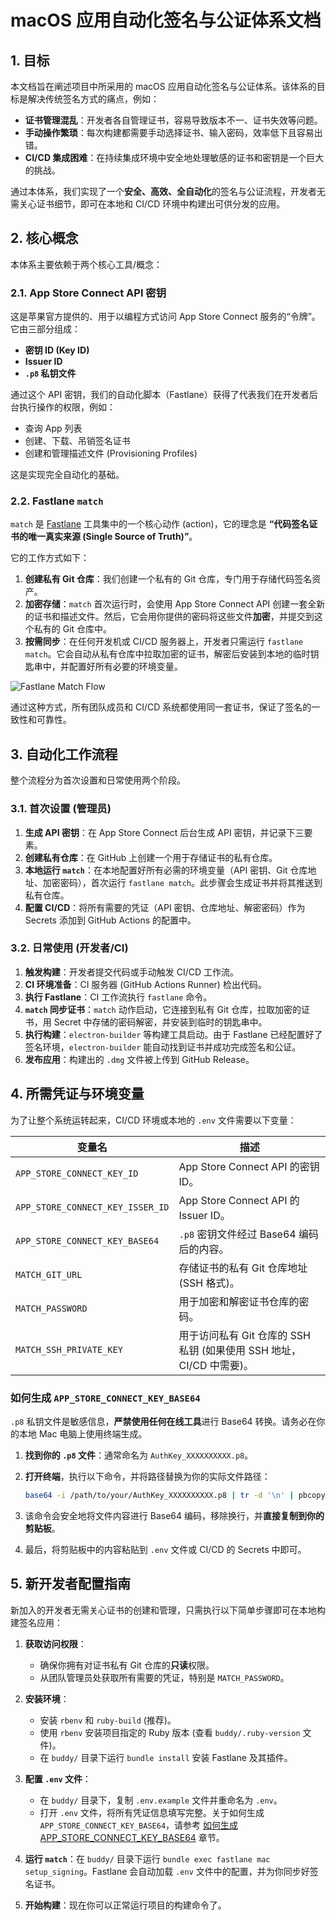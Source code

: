 # macOS 应用自动化签名与公证体系文档

## 1. 目标

本文档旨在阐述项目中所采用的 macOS 应用自动化签名与公证体系。该体系的目标是解决传统签名方式的痛点，例如：

- **证书管理混乱**：开发者各自管理证书，容易导致版本不一、证书失效等问题。
- **手动操作繁琐**：每次构建都需要手动选择证书、输入密码，效率低下且容易出错。
- **CI/CD 集成困难**：在持续集成环境中安全地处理敏感的证书和密钥是一个巨大的挑战。

通过本体系，我们实现了一个**安全、高效、全自动化**的签名与公证流程，开发者无需关心证书细节，即可在本地和 CI/CD 环境中构建出可供分发的应用。

## 2. 核心概念

本体系主要依赖于两个核心工具/概念：

### 2.1. App Store Connect API 密钥

这是苹果官方提供的、用于以编程方式访问 App Store Connect 服务的“令牌”。它由三部分组成：

- **密钥 ID (Key ID)**
- **Issuer ID**
- **`.p8` 私钥文件**

通过这个 API 密钥，我们的自动化脚本（Fastlane）获得了代表我们在开发者后台执行操作的权限，例如：

- 查询 App 列表
- 创建、下载、吊销签名证书
- 创建和管理描述文件 (Provisioning Profiles)

这是实现完全自动化的基础。

### 2.2. Fastlane `match`

`match` 是 [Fastlane](https://fastlane.tools/) 工具集中的一个核心动作 (action)，它的理念是 **“代码签名证书的唯一真实来源 (Single Source of Truth)”**。

它的工作方式如下：

1. **创建私有 Git 仓库**：我们创建一个私有的 Git 仓库，专门用于存储代码签名资产。
2. **加密存储**：`match` 首次运行时，会使用 App Store Connect API 创建一套全新的证书和描述文件。然后，它会用你提供的密码将这些文件**加密**，并提交到这个私有的 Git 仓库中。
3. **按需同步**：在任何开发机或 CI/CD 服务器上，开发者只需运行 `fastlane match`。它会自动从私有仓库中拉取加密的证书，解密后安装到本地的临时钥匙串中，并配置好所有必要的环境变量。

![Fastlane Match Flow](https://docs.fastlane.tools/img/match-flow.png)

通过这种方式，所有团队成员和 CI/CD 系统都使用同一套证书，保证了签名的一致性和可靠性。

## 3. 自动化工作流程

整个流程分为首次设置和日常使用两个阶段。

### 3.1. 首次设置 (管理员)

1. **生成 API 密钥**：在 App Store Connect 后台生成 API 密钥，并记录下三要素。
2. **创建私有仓库**：在 GitHub 上创建一个用于存储证书的私有仓库。
3. **本地运行 `match`**：在本地配置好所有必需的环境变量（API 密钥、Git 仓库地址、加密密码），首次运行 `fastlane match`。此步骤会生成证书并将其推送到私有仓库。
4. **配置 CI/CD**：将所有需要的凭证（API 密钥、仓库地址、解密密码）作为 Secrets 添加到 GitHub Actions 的配置中。

### 3.2. 日常使用 (开发者/CI)

1. **触发构建**：开发者提交代码或手动触发 CI/CD 工作流。
2. **CI 环境准备**：CI 服务器 (GitHub Actions Runner) 检出代码。
3. **执行 Fastlane**：CI 工作流执行 `fastlane` 命令。
4. **`match` 同步证书**：`match` 动作启动，它连接到私有 Git 仓库，拉取加密的证书，用 Secret 中存储的密码解密，并安装到临时的钥匙串中。
5. **执行构建**：`electron-builder` 等构建工具启动。由于 Fastlane 已经配置好了签名环境，`electron-builder` 能自动找到证书并成功完成签名和公证。
6. **发布应用**：构建出的 `.dmg` 文件被上传到 GitHub Release。

## 4. 所需凭证与环境变量

为了让整个系统运转起来，CI/CD 环境或本地的 `.env` 文件需要以下变量：

| 变量名                              | 描述                                                                 |
| ----------------------------------- | -------------------------------------------------------------------- |
| `APP_STORE_CONNECT_KEY_ID`          | App Store Connect API 的密钥 ID。                                    |
| `APP_STORE_CONNECT_KEY_ISSER_ID`    | App Store Connect API 的 Issuer ID。                                 |
| `APP_STORE_CONNECT_KEY_BASE64`      | `.p8` 密钥文件经过 Base64 编码后的内容。                             |
| `MATCH_GIT_URL`                     | 存储证书的私有 Git 仓库地址 (SSH 格式)。                             |
| `MATCH_PASSWORD`                    | 用于加密和解密证书仓库的密码。                                       |
| `MATCH_SSH_PRIVATE_KEY`             | 用于访问私有 Git 仓库的 SSH 私钥 (如果使用 SSH 地址，CI/CD 中需要)。   |

### 如何生成 `APP_STORE_CONNECT_KEY_BASE64`

`.p8` 私钥文件是敏感信息，**严禁使用任何在线工具**进行 Base64 转换。请务必在你的本地 Mac 电脑上使用终端生成。

1.  **找到你的 `.p8` 文件**：通常命名为 `AuthKey_XXXXXXXXXX.p8`。
2.  **打开终端**，执行以下命令，并将路径替换为你的实际文件路径：

    ```bash
    base64 -i /path/to/your/AuthKey_XXXXXXXXXX.p8 | tr -d '\n' | pbcopy
    ```

3.  该命令会安全地将文件内容进行 Base64 编码，移除换行，并**直接复制到你的剪贴板**。
4.  最后，将剪贴板中的内容粘贴到 `.env` 文件或 CI/CD 的 Secrets 中即可。


## 5. 新开发者配置指南

新加入的开发者无需关心证书的创建和管理，只需执行以下简单步骤即可在本地构建签名应用：

1. **获取访问权限**：
    - 确保你拥有对证书私有 Git 仓库的**只读**权限。
    - 从团队管理员处获取所有需要的凭证，特别是 `MATCH_PASSWORD`。

2. **安装环境**：
    - 安装 `rbenv` 和 `ruby-build` (推荐)。
    - 使用 `rbenv` 安装项目指定的 Ruby 版本 (查看 `buddy/.ruby-version` 文件)。
    - 在 `buddy/` 目录下运行 `bundle install` 安装 Fastlane 及其插件。

3. **配置 `.env` 文件**：
    - 在 `buddy/` 目录下，复制 `.env.example` 文件并重命名为 `.env`。
    - 打开 `.env` 文件，将所有凭证信息填写完整。关于如何生成 `APP_STORE_CONNECT_KEY_BASE64`，请参考 [如何生成 APP_STORE_CONNECT_KEY_BASE64](#如何生成-app_store_connect_key_base64) 章节。

4. **运行 `match`**：在 `buddy/` 目录下运行 `bundle exec fastlane mac setup_signing`。Fastlane 会自动加载 `.env` 文件中的配置，并为你同步好签名证书。

5. **开始构建**：现在你可以正常运行项目的构建命令了。
